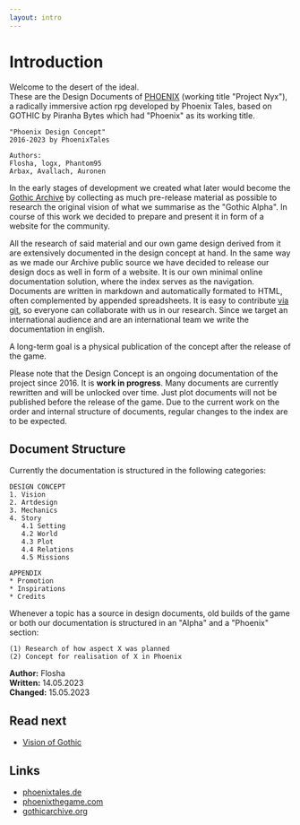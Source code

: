 ```yaml
---
layout: intro
---
```


# Introduction

Welcome to the desert of the ideal.  
These are the Design Documents of [PHOENIX](https://phoenixthegame.com) (working title "Project Nyx"), a radically immersive action rpg developed by Phoenix Tales, based on GOTHIC by Piranha Bytes which had "Phoenix" as its working title.   

  
```
"Phoenix Design Concept"
2016-2023 by PhoenixTales

Authors: 
Flosha, logx, Phantom95
Arbax, Avallach, Auronen
```  

In the early stages of development we created what later would become the [Gothic Archive](https://gothicarchive.org) by collecting as much pre-release material as possible to research the original vision of what we summarise as the "Gothic Alpha". In course of this work we decided to prepare and present it in form of a website for the community.  

All the research of said material and our own game design derived from it are extensively documented in the design concept at hand. In the same way as we made our Archive public source we have decided to release our design docs as well in form of a website. It is our own minimal online documentation solution, where the index serves as the navigation. Documents are written in markdown and automatically formated to HTML, often complemented by appended spreadsheets. It is easy to contribute [via git](https://github.com/PhoenixTales/phoenix-docs), so everyone can collaborate with us in our research. Since we target an international audience and are an international team <!--(from Germany, Poland, Romania, Czechia and with associations to Ukraine, Russia and Slovakia)--> we write the documentation in english.  

A long-term goal is a physical publication of the concept after the release of the game.

<p class="subtext blueinfo">Please note that the Design Concept is an ongoing documentation of the project since 2016. It is <strong class="demonic">work in progress</strong>. Many documents are currently rewritten and will be unlocked over time. Just plot documents will not be published before the release of the game. Due to the current work on the order and internal structure of documents, regular changes to the index are to be expected.</p>


## Document Structure

Currently the documentation is structured in the following categories:  

```
DESIGN CONCEPT 
1. Vision 
2. Artdesign
3. Mechanics
4. Story
   4.1 Setting
   4.2 World
   4.3 Plot
   4.4 Relations
   4.5 Missions

APPENDIX
* Promotion
* Inspirations
* Credits
```

Whenever a topic has a source in design documents, old builds of the game or both our documentation is structured in an "Alpha" and a "Phoenix" section:  

```
(1) Research of how aspect X was planned  
(2) Concept for realisation of X in Phoenix
```

**Author:** Flosha  
**Written:** 14.05.2023   
**Changed:** 15.05.2023  


## Read next 

* [Vision of Gothic](/vision/vision-of-gothic)


## Links

* [phoenixtales.de](https://phoenixtales.de)
* [phoenixthegame.com](https://phoenixthegame.com)
* [gothicarchive.org](https://gothicarchive.org)
